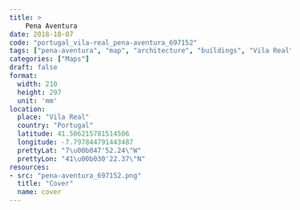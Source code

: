 ```yaml
---
title: > 
    Pena Aventura
date: 2018-10-07
code: "portugal_vila-real_pena-aventura_697152"
tags: ["pena-aventura", "map", "architecture", "buildings", "Vila Real", "Portugal"]
categories: ["Maps"]
draft: false
format:
  width: 210
  height: 297
  unit: 'mm'
location:
  place: "Vila Real"
  country: "Portugal"
  latitude: 41.506215781514506
  longitude: -7.797844791443487
  prettyLat: "7\u00b047'52.24\"W"
  prettyLon: "41\u00b030'22.37\"N"
resources:
- src: "pena-aventura_697152.png"
  title: "Cover"
  name: cover
---
```

